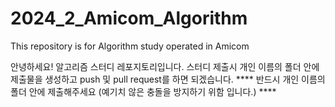 # 2024_2_Amicom_Algorithm
This repository is for Algorithm study operated in Amicom

안녕하세요! 알고리즘 스터디 레포지토리입니다.
스터디 제출시 개인 이름의 폴더 안에 제출물을 생성하고 push 및 pull request를 하면 되겠습니다. 
**** 반드시 개인 이름의 폴더 안에 제출해주세요 (예기치 않은 충돌을 방지하기 위함 입니다.) ****
